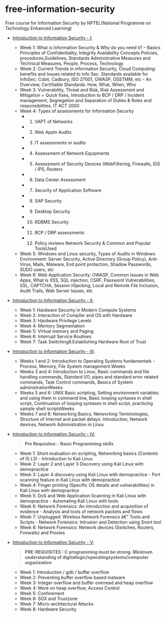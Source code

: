 # free-information-security
Free course for Information Security by NPTEL(National Programme on Technology Enhanced Learning)


- [Introduction to Information Security - I:](https://nptel.ac.in/courses/106/106/106106129/)
   - Week 1:  What is Information Security & Why do you need it? – Basics Principles of Confidentiality, Integrity Availability Concepts Policies, procedures,Guidelines, Standards Administrative Measures and Technical Measures, People, Process, Technology
   - Week 2:  Current Trends in information Security, Cloud Computing: benefits and Issues related to info Sec. Standards available for InfoSec: Cobit, Cadbury, ISO 27001, OWASP, OSSTMM, etc - An Overview, Certifiable Standards: How, What, When, Who
   - Week 3:  Vulnerability, Threat and Risk, Risk Assessment and Mitigation + Quick fixes, Introduction to BCP / DRP / Incident management, Segregation and Separation of Duties & Roles and responsibilities, IT ACT 2000
   - Week 4:  Types of assessments for Information Security
       - 1. VAPT of Networks
       - 2. Web Appln Audits 
       - 3. IT assessments or audits 
       - 4. Assessment of Network Equipments
       - 5. Assessment of Security Devices (WebFiltering, Firewalls, IDS / IPS, Routers
       - 6. Data Center Assessment 
       - 7. Security of Application Software
       - 8. SAP Security
       - 9. Desktop Security
       - 10. RDBMS Security
       - 11. BCP / DRP assessments
       - 12. Policy reviews Network Security & Common and Popular ToolsUsed
    - Week 5:  Windows and Linux security, Types of Audits in Windows Environment: Server Security, Active Directory (Group Policy), Anti-Virus, Mails, Malware, End point protection, Shadow Passwords, SUDO users, etc
    - Week 6:  Web Application Security: OWASP, Common Issues in Web Apps, What is XSS, SQL injection, CSRF, Password Vulnerabilities, SSL, CAPTCHA, Session Hijacking, Local and Remote File Inclusion, Audit Trails, Web Server Issues, etc
       


- [Introduction to Information Security - II:](https://nptel.ac.in/courses/106/106/106106141/)
    - Week 1:  Hardware Security in Modern Compute Systems
    - Week 2:  Interaction of Compiler and OS with Hardware 
    - Week 3:  Hardware Privilege Levels 
    - Week 4:  Memory Segmentation
    - Week 5:  Virtual memory and Paging 
    - Week 6:  Interrupt Service Routines
    - Week 7:  Task Switching8.Establishing Hardware Root of Trust


- [Introduction to Information Security - III:](https://nptel.ac.in/courses/106/106/106106157/)
    - Weeks 1 and 2:  Introduction to Operating Systems fundamentals - Process, Memory, File System management.Weeks 
    - Weeks 3 and 4:  Introduction to Linux,  Basic commands and file handling commands, Standard I/O, pipes and standard error related commands, Task Control commands, Basics of System administrationWeeks 
    - Weeks 5 and 6:  UNIX Basic scripting, Setting environment variables and using them in command line, Basic looping syntaxes in shell script, Continuation of looping syntaxes in shell script, practicing sample shell scriptsWeeks 
    - Weeks 7 and 8:  Networking Basics, Networking Terminologies, Structure of Internet and packet delays: Introduction, Network devices, Network Administration in Linux


- [Introduction to Information Security - IV:](https://nptel.ac.in/courses/106/106/106106178/)
    >**Pre Requisites:  : Basic Programming skills**
    - Week 1:  Short evaluation on scripting, Networking basics (Contents of IS L3) - Introduction to Kali Linux
    - Week 2:  Layer 2 and Layer 3 Discovery using Kali Linux with demopractice
    - Week 3:  Layer 4 discovery using Kali Linux with demopractice - Port scanning feature in Kali Linux with demopractice
    - Week 4:  Finger printing (Specific OS details and vulnerabilities) in Kali Linux with demopractice
    - Week 5:  DoS and Web Application Scanning in Kali Linux with demopractice - Automating Kali Linux with tools
    - Week 6:  Network Forensics: An introduction and acquisition of evidence - Analysis and tools of network packets and flows
    - Week 7:  Unplugged: Wireless Network Forensics â€“ Tools and Scripts - Network Forensics: Intrusion and Detection using Snort tool
    - Week 8:  Network Forensics: Network devices (Switches, Routers, Firewalls) and Proxies


- [Introduction to Information Security - V:](https://nptel.ac.in/courses/106/106/106106199/)
    >**PRE-REQUISITES : C  programming  must  be  strong. Minimum  understanding  of  digitallogic/operatingsystems/computer organization**
    - Week 1:  Introduction / gdb / buffer overflow
    - Week 2:  Preventing buffer overflow based malware
    - Week 3:  Integer overflow and buffer overread and heap overflow
    - Week 4:  More on heap overflow; Access Control
    - Week 5:  Confinement
    - Week 6:  SGX and Trustzone
    - Week 7:  Micro-architectural Attacks
    - Week 8:  Hardware Security.
